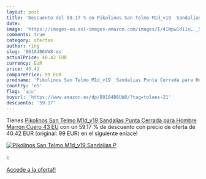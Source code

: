 ```yaml
---
layout: post
title: 'Descuento del 59.17 % en Pikolinos San Telmo M1d_v19  Sandalias P'
date: 
image: 'https://images-eu.ssl-images-amazon.com/images/I/41Wpw1d11xL._SL200_.jpg'
comments: true
category: ofertas
author: ring
slug: 'B0184B6UW8-es'
actualPrice: 40.42 EUR
currency: EUR
price: 40.42
comparePrice: 99 EUR
prodname: 'Pikolinos San Telmo M1d_v19  Sandalias Punta Cerrada para Hombre  Marrón Cuero  43 EU'
country: 'es'
flag: '🇪🇸'
buyurl: 'https://www.amazon.es/dp/B0184B6UW8/?tag=tolees-21'
descuento: '59.17'
---
```


Tienes [Pikolinos San Telmo M1d_v19  Sandalias Punta Cerrada para Hombre  Marrón Cuero  43 EU](https://www.amazon.es/dp/B0184B6UW8/?tag=tolees-21) con un 59.17 % de descuento con precio de oferta de 40.42 EUR (original: 99 EUR) en el siguiente enlace!

[![Pikolinos San Telmo M1d_v19  Sandalias P](https://images-eu.ssl-images-amazon.com/images/I/41Wpw1d11xL._SL200_.jpg)](https://www.amazon.es/dp/B0184B6UW8/?tag=tolees-21)

ℹ️:


[Accede a la oferta!!](https://www.amazon.es/dp/B0184B6UW8/?tag=tolees-21)
